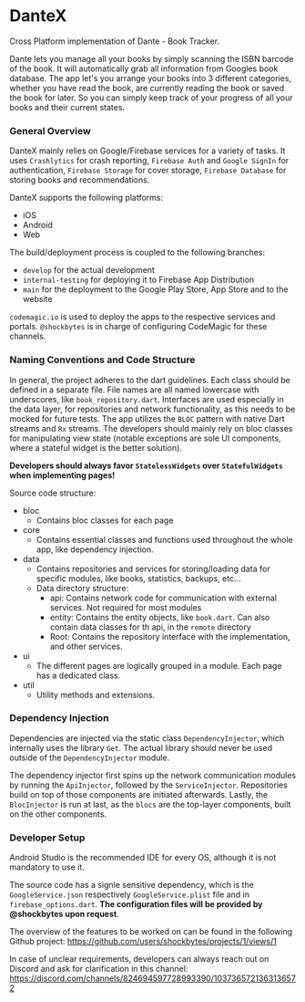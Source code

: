 # DanteX

Cross Platform implementation of Dante - Book Tracker.

Dante lets you manage all your books by simply scanning the ISBN barcode of the book. 
It will automatically grab all information from Googles book database. The app let's you arrange 
your books into 3 different categories, whether you have read the book, are currently reading the 
book or saved the book for later. So you can simply keep track of your progress of all your books
and their current states.

### General Overview

DanteX mainly relies on Google/Firebase services for a variety of tasks. It uses `Crashlytics`
for crash reporting, `Firebase Auth` and `Google SignIn` for authentication, `Firebase Storage` for
cover storage, `Firebase Database` for storing books and recommendations.

DanteX supports the following platforms:
- iOS
- Android
- Web

The build/deployment process is coupled to the following branches:

- `develop` for the actual development
- `internal-testing` for deploying it to Firebase App Distribution
- `main` for the deployment to the Google Play Store, App Store and to the website

`codemagic.io` is used to deploy the apps to the respective services and portals. `@shockbytes` is
in charge of configuring CodeMagic for these channels.

### Naming Conventions and Code Structure

In general, the project adheres to the dart guidelines. Each class should be defined in a separate
file. File names are all named lowercase with underscores, like `book_repository.dart`. Interfaces 
are used especially in the data layer, for repositories and network functionality, as this needs 
to be mocked for future tests. The app utilizes the `BLOC` pattern with native Dart streams and 
`Rx` streams. The developers should mainly rely on bloc classes for manipulating view state 
(notable exceptions are sole UI components, where a stateful widget is the better solution). 

**Developers should always favor `StatelessWidgets` over `StatefulWidgets` when implementing pages!**

Source code structure:
- bloc
  - Contains bloc classes for each page
- core
  - Contains essential classes and functions used throughout the whole app, like dependency injection.
- data
  - Contains repositories and services for storing/loading data for specific modules, like books, statistics, backups, etc... 
  - Data directory structure:
    - api: Contains network code for communication with external services. Not required for most modules
    - entity: Contains the entity objects, like `book.dart`. Can also contain data classes for th api, in the `remote` directory
    - Root: Contains the repository interface with the implementation, and other services.
- ui
  - The different pages are logically grouped in a module. Each page has a dedicated class.
- util
  - Utility methods and extensions.

### Dependency Injection

Dependencies are injected via the static class `DependencyInjector`, which internally uses the
library `Get`. The actual library should never be used outside of the `DependencyInjector` module.

The dependency injector first spins up the network communication modules by running the 
`ApiInjector`, followed by the `ServiceInjector`. Repositories build on top of those components
are initiated afterwards. Lastly, the `BlocInjector` is run at last, as the `blocs` are the top-layer
components, built on the other components.

### Developer Setup

Android Studio is the recommended IDE for every OS, although it is not mandatory to use it.

The source code has a signle sensitive dependency, which is the `GoogleService.json` respectively
`GoogleService.plist` file and in `firebase_options.dart`. 
**The configuration files will be provided by @shockbytes upon request**. 

The overview of the features to be worked on can be found in the following Github project:
https://github.com/users/shockbytes/projects/1/views/1

In case of unclear requirements, developers can always reach out on Discord and ask for
clarification in this channel:
https://discord.com/channels/824694597728993390/1037365721363136572
